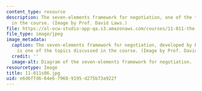```yaml
---
content_type: resource
description: The seven-elements framework for negotiation, one of the topics discussed
  in the course. (Image by Prof. David Laws.)
file: https://ol-ocw-studio-app-qa.s3.amazonaws.com/courses/11-011-the-art-and-science-of-negotiation-spring-2006/e6d6ffd664e679689195d275b73a922f_11-011s06.jpg
file_type: image/jpeg
image_metadata:
  caption: The seven-elements framework for negotiation, developed by Roger Fisher,
    is one of the topics discussed in the course. (Image by Prof. David Laws.)
  credit: ''
  image-alt: Diagram of the seven-elements framework for negotiation.
resourcetype: Image
title: 11-011s06.jpg
uid: e6d6ffd6-64e6-7968-9195-d275b73a922f
---
```

